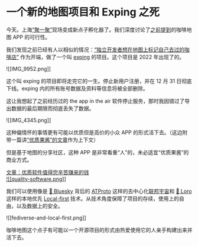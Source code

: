 # 一个新的地图项目和 Exping 之死

今天。上海[“聚一聚”](https://x.com/OikawaRizumu/status/1857086052629983549)现场变成新点子孵化器了。我们深度讨论了[之前提到](https://x.com/OikawaRizumu/status/1856232869758414892)的咖啡地图 APP 的可行性。

我们发现之前已经有人以相似的情况：[“独立开发者想在地图上标记自己去过的咖啡店”](https://exping.world/blog/about-exping-v1) 作为开端，做了一个叫 [exping](https://x.com/exping) 的项目。这个项目是 2022 年出现了的。

![[IMG_9952.png]]

这个叫 exping 的项目即将走完它的一生。停止新用户注册，并在 12 月 31 日彻底下线。exping 内的所有账号数据及资料等信息将被全部删除。

这让我想起了之前经历过的 the app in the air 软件停止服务，那时我因错过了导出数据的最后期限而彻底丢失了数据。

![[IMG_4345.png]]

这种偏情怀的事情更有可能以优质但是高价的小众   APP 的形式活下去。（这边附带一篇讲[“优质果酱”的文章](https://stephango.com/quality-software)作为上下文）

但是基于地图的分享社区，这种 APP 是非常看重“人”的，未必适宜“优质果酱”的商业方式。

[
  文章：优质软件值得您辛苦赚来的钱\
  ![[quality-software.png]]
](https://stephango.com/quality-software)

我们可以使用像是 [🦋 Bluesky](https://bsky.social/about) 背后的 [ATProto](https://github.com/bluesky-social/atproto) 这样的去中心化[联邦宇宙](https://en.wikipedia.org/wiki/Fediverse)和 [🦜 Loro](https://loro.dev/) 这样的本地优先 [Local-first](https://localfirstweb.dev/) 技术。从技术角度保障了项目的存续，使用上的自由，以及数据上的安全。

![[fediverse-and-local-first.png]]

咖啡地图这个点子有可能以一个开源项目的形式由热爱使用它的人亲手构建出来并活下去。
